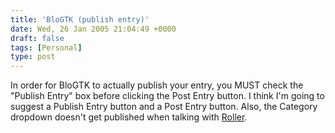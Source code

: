```yaml
---
title: 'BloGTK (publish entry)'
date: Wed, 26 Jan 2005 21:04:49 +0000
draft: false
tags: [Personal]
type: post
---
```


In order for BloGTK to actually publish your entry, you MUST check the "Publish Entry" box before clicking the Post Entry button. I think I'm going to suggest a Publish Entry button and a Post Entry button. Also, the Category dropdown doesn't get published when talking with [Roller](http://www.rollerweblogger.org/).